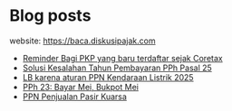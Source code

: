 # Blog posts

website: https://baca.diskusipajak.com

<!-- BLOG-POST-LIST:START -->
- [Reminder Bagi PKP yang baru terdaftar sejak Coretax](https://baca.diskusipajak.com/reminder-bagi-pkp-yang-baru-terdaftar-sejak-coretax/)
- [Solusi Kesalahan Tahun Pembayaran PPh Pasal 25](https://baca.diskusipajak.com/solusi-kesalahan-tahun-pembayaran-pph-pasal-25/)
- [LB karena aturan PPN Kendaraan Listrik 2025](https://baca.diskusipajak.com/lb-karena-aturan-ppn-kendaraan-listrik-2025/)
- [PPh 23: Bayar Mei, Bukpot Mei](https://baca.diskusipajak.com/pph-23-bayar-mei-bukpot-mei/)
- [PPN Penjualan Pasir Kuarsa](https://baca.diskusipajak.com/ppn-penjualan-pasir-kuarsa/)
<!-- BLOG-POST-LIST:END -->

<!--
**kelaspajak/kelaspajak** is a ✨ _special_ ✨ repository because its `README.md` (this file) appears on your GitHub profile.

Here are some ideas to get you started:

- 🔭 I’m currently working on ...
- 🌱 I’m currently learning ...
- 👯 I’m looking to collaborate on ...
- 🤔 I’m looking for help with ...
- 💬 Ask me about ...
- 📫 How to reach me: ...
- 😄 Pronouns: ...
- ⚡ Fun fact: ...
-->
